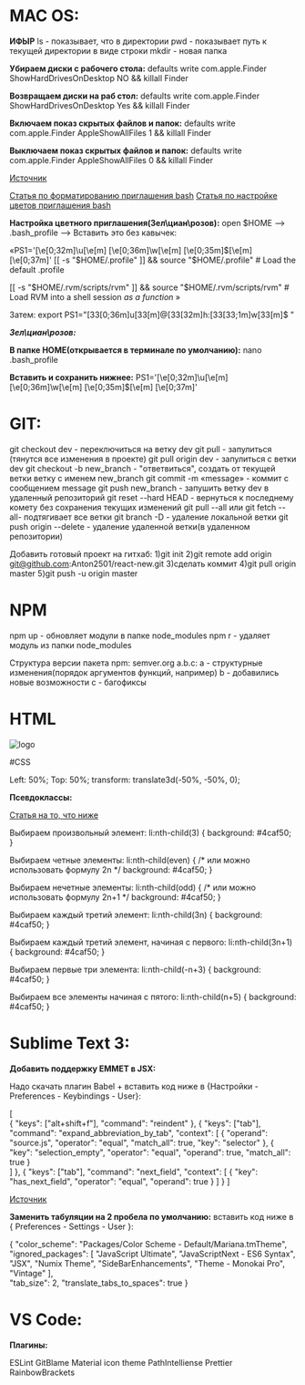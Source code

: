 # MAC OS:

**ИФЫР**
ls - показывает, что в директории
pwd - показывает путь к текущей директории в виде строки
mkdir - новая папка


**Убираем диски с рабочего стола:**
defaults write com.apple.Finder ShowHardDrivesOnDesktop NO && killall Finder

**Возвращаем диски на раб стол:**
defaults write com.apple.Finder ShowHardDrivesOnDesktop Yes && killall Finder

**Включаем показ скрытых файлов и папок:**
defaults write com.apple.Finder AppleShowAllFiles 1 && killall Finder

**Выключаем показ скрытых файлов и папок:**
defaults write com.apple.Finder AppleShowAllFiles 0 && killall Finder

[Источник](https://www.iguides.ru/forum/showthread.php?t=55120)

[Статья по форматированию приглашения bash](https://rtfm.co.ua/bash-nastraivaem-konsol-pod-sebya/)
[Статья по настройке цветов приглашения bash](https://wiki.archlinux.org/index.php/Color_Bash_Prompt_(%D0%A0%D1%83%D1%81%D1%81%D0%BA%D0%B8%D0%B9))

**Настройка цветного приглашения(Зел\циан\розов):**
open $HOME —> .bash_profile —> Вставить это без кавычек:

«PS1='\[\e[0;32m\]\u\[\e[m\] \[\e[0;36m\]\w\[\e[m\] \[\e[0;35m\]\$\[\e[m\] \[\e[0;37m\]'
[[ -s "$HOME/.profile" ]] && source "$HOME/.profile" # Load the default .profile

[[ -s "$HOME/.rvm/scripts/rvm" ]] && source "$HOME/.rvm/scripts/rvm" # Load RVM into a shell session *as a function*
»

Затем:
еxport PS1="[33[0;36m]u[33[m]@[33[32m]h:[33[33;1m]w[33[m]$ "

***Зел\циан\розов:***

**В папке HOME(открывается в терминале по умолчанию):**
nano .bash_profile

**Вставить и сохранить нижнее:**
PS1='\[\e[0;32m\]\u\[\e[m\] \[\e[0;36m\]\w\[\e[m\] \[\e[0;35m\]\$\[\e[m\] \[\e[0;37m\]'


# GIT:

git checkout dev - переключиться на ветку dev
git pull - запулиться (тянутся все изменения в проекте)
git pull origin dev - запулиться с ветки dev
git checkout -b new_branch - "ответвиться", создать от текущей ветки ветку с именем new_branch
git commit -m «message» - коммит с сообщением message
git push new_branch - запушить ветку dev в удаленный репозиторий
git reset --hard HEAD - вернуться к последнему комету без сохранения текущих изменений
git pull --all или  git fetch --all- подтягивает все ветки
git branch -D <branchname> - удаление локальной ветки
git push origin --delete <branchname> - удаление удаленной ветки(в удаленном репозитории)

Добавить готовый проект на гитхаб:
1)git init
2)git remote add origin git@github.com:Anton2501/react-new.git
3)сделать коммит
4)git pull origin master
5)git push -u origin master



# NPM

npm up - обновляет модули в папке node_modules
npm r <modulename> - удаляет модуль из папки node_modules

Структура версии пакета npm:
semver.org
a.b.c:
a - структурные изменения(порядок аргументов функций, например)
b - добавились новые возможности
c - багофиксы


# HTML

<picture>
  <source media="(min-width: 1200px)" srcset="img/logo-sedona-desktop.svg">
  <source media="(min-width: 768px)" srcset="img/logo-sedona-tablet.svg">
  <img src="img/logo-sedona-mobile.svg" alt="logo" class="logo__picture">
</picture>


#CSS

Left: 50%;
Top: 50%;
transform: translate3d(-50%, -50%, 0);


**Псевдоклассы:**

[Статья на то, что ниже](https://webcareer.ru/primery-ispolzovaniya-nth-child.html)

Выбираем произвольный элемент:
li:nth-child(3) {
	background: #4caf50;
}

Выбираем четные элементы:
li:nth-child(even) { /* или можно использовать формулу 2n */
	background: #4caf50;
}

Выбираем нечетные элементы:
li:nth-child(odd) { /* или можно использовать формулу 2n+1 */
	background: #4caf50;
}

Выбираем каждый третий элемент:
li:nth-child(3n) {
	background: #4caf50;
}

Выбираем каждый третий элемент, начиная с первого:
li:nth-child(3n+1) {
	background: #4caf50;
}

Выбираем первые три элемента:
li:nth-child(-n+3) {
	background: #4caf50;
}

Выбираем все элементы начиная с пятого:
li:nth-child(n+5) {
	background: #4caf50;
}


# Sublime Text 3:

**Добавить поддержку EMMET в JSX:**

Надо скачать плагин Babel + вставить код ниже в {Настройки - Preferences - Keybindings - User}:

[	
	{ "keys": ["alt+shift+f"], "command": "reindent" },
	{ "keys": ["tab"], "command": "expand_abbreviation_by_tab", "context": [
	        {
	            "operand": "source.js", 
	            "operator": "equal", 
	            "match_all": true, 
	            "key": "selector"
	        },
	        {   
	            "key": "selection_empty", 
	            "operator": "equal", 
	            "operand": true,
	            "match_all": true 
	        }	        
	    ]
	},
	{ "keys": ["tab"], "command": "next_field", "context":
	    [
	        { "key": "has_next_field", "operator": "equal", "operand": true }
	    ]
	}
]

[Источник](http://wesbos.com/emmet-react-jsx-sublime/)



**Заменить табуляции на 2 пробела по умолчанию:**
вставить код ниже в { Preferences - Settings - User }:

{
	"color_scheme": "Packages/Color Scheme - Default/Mariana.tmTheme",
	"ignored_packages":
	[
		"JavaScript Ultimate",
		"JavaScriptNext - ES6 Syntax",
		"JSX",
		"Numix Theme",
		"SideBarEnhancements",
		"Theme - Monokai Pro",
		"Vintage"
	],	
	"tab_size": 2,
	"translate_tabs_to_spaces": true
}

# VS Code:

**Плагины:**

ESLint
GitBlame
Material icon theme PathIntelliense
Prettier
RainbowBrackets